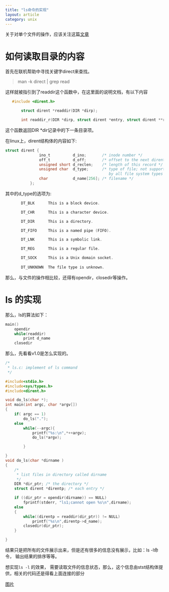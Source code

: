 ```yaml
---
title: "ls命令的实现"
layout: article
category: unix
---
```


关于对单个文件的操作，应该关注这篇[文章](http://yuzibo.github.io/apue_ch4.html)

# 如何读取目录的内容

首先在联机帮助中寻找关键字direct来查找。

> man -k direct | grep read

这样就被指引到了readdir这个函数中，在这里面的说明文档，有以下内容

```c
   #include <dirent.h>

       struct dirent *readdir(DIR *dirp);

       int readdir_r(DIR *dirp, struct dirent *entry, struct dirent **result);

```

这个函数返回DIR *dir记录中的下一条目录项。

在linux上，dirent结构体的内容如下:

```c
struct dirent {
               ino_t          d_ino;       /* inode number */
               off_t          d_off;       /* offset to the next dirent */
               unsigned short d_reclen;    /* length of this record */
               unsigned char  d_type;      /* type of file; not supported
                                              by all file system types */
               char           d_name[256]; /* filename */
           };


```

其中的d_type的选项为:

```c
       DT_BLK      This is a block device.

       DT_CHR      This is a character device.

       DT_DIR      This is a directory.

       DT_FIFO     This is a named pipe (FIFO).

       DT_LNK      This is a symbolic link.

       DT_REG      This is a regular file.

       DT_SOCK     This is a Unix domain socket.
		 
	   DT_UNKNOWN  The file type is unknown.
```

那么，与文件的操作相比较，还得有opendir，closedir等操作。

# ls 的实现

那么，ls的算法如下：

```c
main()
	opendir
	while(readdir)
		print d_name
	closedir
```

那么，先看看v1.0是怎么实现的。

```c
/*
 * ls.c: implement of ls command
 */

#include<stdio.h>
#include<sys/types.h>
#include<dirent.h>

void do_ls(char *);
int main(int argc, char *argv[])
{
	if( argc == 1)
		do_ls(".");
	else
		while(--argc){
			printf("%s:\n",*++argv);
			do_ls(*argv);

		}

}
void do_ls(char *dirname )
{
	/*
	 * list files in directory called dirname
	 */
	DIR *dir_ptr; /* the directory */
	struct dirent *direntp; /* each entry */

	if ((dir_ptr = opendir(dirname)) == NULL)
		fprintf(stderr, "ls1;cannot open %s\n",dirname);
	else
	{
		while((direntp = readdir(dir_ptr)) != NULL)
			printf("%s\n",direntp->d_name);
		closedir(dir_ptr);
	}

}

```

结果只是把所有的文件展示出来，但是还有很多的信息没有展示，比如：ls -l命令，
输出结果的排序等等。

想实现`ls -l` 的效果， 需要读取文件的信息状态，那么，这个信息由stst结构体提
供，相关的代码还是得看上面连接的部分


[图片](!http://ww3.sinaimg.cn/thumb300/a865ffcbgw1f5mhduocozj20m603it8z.jpg)
